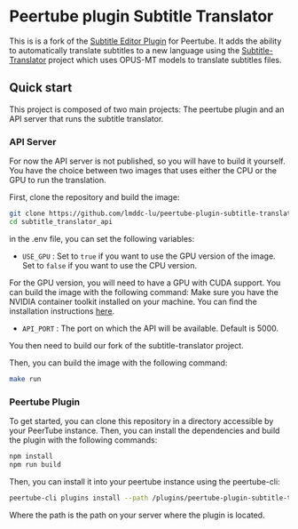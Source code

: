 # Peertube plugin Subtitle Translator


This is is a fork of the [Subtitle Editor Plugin](https://codeberg.org/herover/peertube-plugin-subtitle-editor/) for Peertube. It adds the ability to automatically translate subtitles to a new language using the [Subtitle-Translator](https://github.com/tdhm/subtitles-translator/) project which uses OPUS-MT models to translate subtitles files.

## Quick start

This project is composed of two main projects: The peertube plugin and an API server that runs the subtitle translator. 

### API Server

For now the API server is not published, so you will have to build it yourself. You have the choice between two images that uses either the CPU or the GPU to run the translation. 

First, clone the repository and build the image:

```bash
git clone https://github.com/lmddc-lu/peertube-plugin-subtitle-translator --recurse-submodules
cd subtitle_translator_api
```

in the .env file, you can set the following variables:

- `USE_GPU` : Set to `true` if you want to use the GPU version of the image. Set to `false` if you want to use the CPU version.

For the GPU version, you will need to have a GPU with CUDA support. You can build the image with the following command:
Make sure you have the NVIDIA container toolkit installed on your machine. You can find the installation instructions [here](https://docs.nvidia.com/datacenter/cloud-native/container-toolkit/install-guide.html).

- `API_PORT` : The port on which the API will be available. Default is 5000.

You then need to build our fork of the subtitle-translator project.


Then, you can build the image with the following command:

```bash
make run
```

### Peertube Plugin

To get started, you can clone this repository in a directory accessible by your PeerTube instance. Then, you can install the dependencies and build the plugin with the following commands:

```bash
npm install
npm run build
```

Then, you can install it into your peertube instance using the peertube-cli:

```bash
peertube-cli plugins install --path /plugins/peertube-plugin-subtitle-translator
```

Where the path is the path on your server where the plugin is located.

